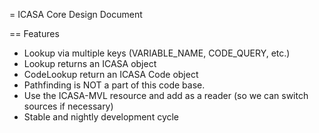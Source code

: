 = ICASA Core Design Document

== Features
* Lookup via multiple keys (VARIABLE\_NAME, CODE\_QUERY, etc.)
* Lookup returns an ICASA object
* CodeLookup return an ICASA Code object
* Pathfinding is NOT a part of this code base.
* Use the ICASA-MVL resource and add as a reader (so we can switch sources if necessary)
* Stable and nightly development cycle
